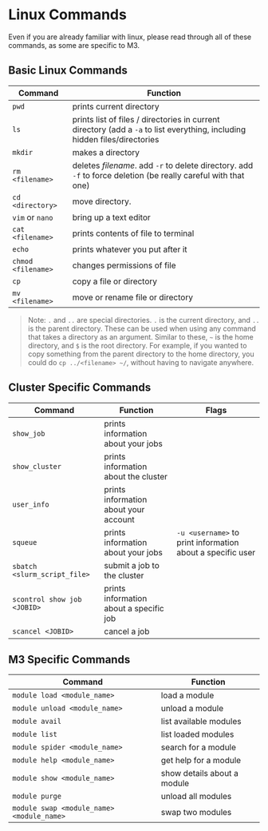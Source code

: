 # Linux Commands

Even if you are already familiar with linux, please read through all of these commands, as some are specific to M3.

## Basic Linux Commands

| Command | Function |
| --- | --- |
| `pwd` | prints current directory |
| `ls` | prints list of files / directories in current directory (add a `-a` to list everything, including hidden files/directories |
| `mkdir` | makes a directory |
| `rm <filename>` | deletes *filename*. add `-r` to delete directory. add `-f` to force deletion (be really careful with that one) |
| `cd <directory>` | move directory.  |
| `vim` or `nano` | bring up a text editor |
| `cat <filename>` | prints contents of file to terminal |
| `echo` | prints whatever you put after it |
| `chmod <filename>` | changes permissions of file |
| `cp` | copy a file or directory|
| `mv <filename>` | move or rename file or directory |

> Note: `.` and `..` are special directories. `.` is the current directory, and `..` is the parent directory. These can be used when using any command that takes a directory as an argument. Similar to these, `~` is the home directory, and `$` is the root directory. For example, if you wanted to copy something from the parent directory to the home directory, you could do `cp ../<filename> ~/`, without having to navigate anywhere.

## Cluster Specific Commands

| Command | Function | Flags
| --- | --- | --- |
| `show_job` | prints information about your jobs |
| `show_cluster` | prints information about the cluster |
| `user_info` | prints information about your account |
| `squeue` | prints information about your jobs | `-u <username>` to print information about a specific user |
| `sbatch <slurm_script_file>` | submit a job to the cluster |
| `scontrol show job <JOBID>` | prints information about a specific job |
| `scancel <JOBID>` | cancel a job |

## M3 Specific Commands

| Command | Function |
| --- | --- |
| `module load <module_name>` | load a module |
| `module unload <module_name>` | unload a module |
| `module avail` | list available modules |
| `module list` | list loaded modules |
| `module spider <module_name>` | search for a module |
| `module help <module_name>` | get help for a module |
| `module show <module_name>` | show details about a module |
| `module purge` | unload all modules |
| `module swap <module_name> <module_name>` | swap two modules |
